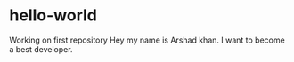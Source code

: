 # hello-world
Working on first repository
 Hey my name is Arshad khan. I want to become a best developer.
